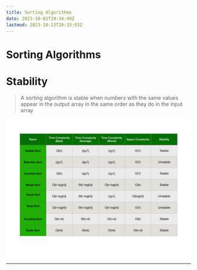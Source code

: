 ```yaml
---
title: Sorting Algorithms
date: 2023-10-01T19:34:49Z
lastmod: 2023-10-23T20:33:03Z
---
```


# Sorting Algorithms

# Stability

> A sorting algorithm is stable when numbers with the same values appear in the output array in the same order as they do in the input array

​![image](assets/image-20231001193523-4q1bbiz.png)​

---

